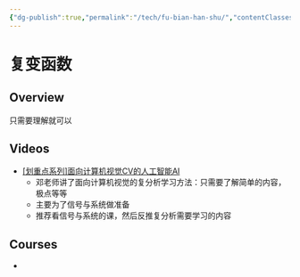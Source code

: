 ```yaml
---
{"dg-publish":true,"permalink":"/tech/fu-bian-han-shu/","contentClasses":".content svg {width: 100%; height: auto;}"}
---
```



# 复变函数

## Overview

只需要理解就可以

## Videos

* [\[划重点系列\]面向计算机视觉CV的人工智能AI](https://www.bilibili.com/video/BV12Q4y187Ng)
  * 邓老师讲了面向计算机视觉的复分析学习方法：只需要了解简单的内容，极点等等
  * 主要为了信号与系统做准备
  * 推荐看信号与系统的课，然后反推复分析需要学习的内容

## Courses

*